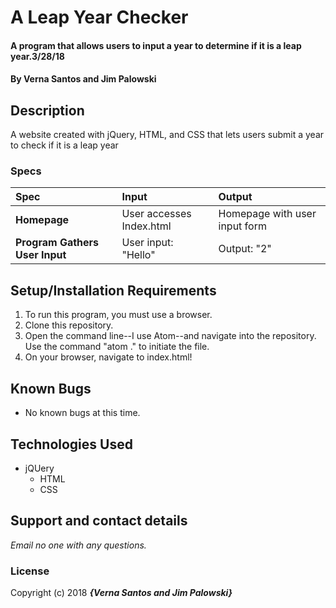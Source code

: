 # A Leap Year Checker

#### A program that allows users to input a year to determine if it is a leap year.3/28/18

#### By **Verna Santos and Jim Palowski**

## Description

A website created with jQuery, HTML, and CSS that lets users submit a year to check if it is a leap year


### Specs
| Spec | Input | Output |
| :-------------     | :------------- | :------------- |
| **Homepage** | User accesses Index.html | Homepage with user input form |
| **Program Gathers User Input** | User input: "Hello" | Output: "2" |


## Setup/Installation Requirements

1. To run this program, you must use a browser.
2. Clone this repository.
4. Open the command line--I use Atom--and navigate into the repository. Use the command "atom ." to initiate the file.
5. On your browser, navigate to index.html!

## Known Bugs
* No known bugs at this time.

## Technologies Used
* jQUery
  * HTML
  * CSS


## Support and contact details

_Email no one with any questions._

### License


Copyright (c) 2018 **_{Verna Santos and Jim Palowski}_**
